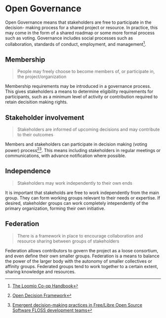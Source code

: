 # Open Governance

Open Governance means that stakeholders are free to participate in the decision- making process for a shared project or resource. In practice, this may come in the form of a shared roadmap or some more formal process such as voting. Governance includes social processes such as collaboration, standards of conduct, employment, and management[^1].

## Membership

> People may freely choose to become members of, or participate in, the project/organization

Membership requirements may be introduced in a governance process. This gives stakeholders a means to determine eligibility requirements for participants, such as a minimum level of activity or contribution required to retain decisition making rights.

## Stakeholder involvement

> Stakeholders are informed of upcoming decisions and may contribute to their outcomes

Members and stakeholders can participate in decision making \(voting power\) process[^2][^3]. This means including stakeholders in regular meetings or communications, with advance notification where possible.

## Independence

> Stakeholders may work independently to their own ends

It is important that stakeholds are free to work independently from the main group. They can form working groups relevant to their needs or expertise. If desired, stakeholder groups can work completely intependently of the primary organization, forming their own initiative.

## Federation

> There is a framework in place to encourage collaboration and resource sharing between groups of stakeholders

Federation allows contributors to govern the project as a loose consortium, and even define their own smaller groups. Federation is a means to balance the power of the larger body with the autonomy of smaller collectives or affinity groups. Federated groups tend to work together to a certain extent, sharing knowledge and resources.


[^1]: [The Loomio Co-op Handbook](https://loomio.coop/)

[^2]: [Open Decision Framework](https://github.com/red-hat-people-team/open-decision-framework)

[^3]: [Emergent decision-making practices in Free/Libre Open Source Software FLOSS development teams](https://crowston.syr.edu/content/emergent-decision-making-practices-freelibre-open-source-software-floss-development-teams)

